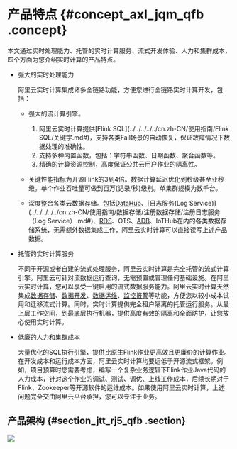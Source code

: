 # 产品特点 {#concept_axl_jqm_qfb .concept}

本文通过实时处理能力、托管的实时计算服务、流式开发体验、人力和集群成本，四个方面为您介绍实时计算的产品特点。

-   强大的实时处理能力

    阿里云实时计算集成诸多全链路功能，方便您进行全链路实时计算开发，包括：

    -   强大的流计算引擎。

        1.  阿里云实时计算提供[Flink SQL](../../../../../cn.zh-CN/使用指南/Flink SQL/关键字.md#)，支持各类Fail场景的自动恢复，保证故障情况下数据处理的准确性。
        2.  支持多种内置函数，包括：字符串函数、日期函数、聚合函数等。
        3.  精确的计算资源控制，高度保证公共云用户作业的隔离性。
    -   关键性能指标为开源Flink的3到4倍。数据计算延迟优化到秒级甚至亚秒级。单个作业吞吐量可做到百万\(记录/秒\)级别。单集群规模为数千台。
    -   深度整合各类云数据存储。包括[DataHub](../../../../../cn.zh-CN/使用指南/数据存储/注册数据存储/注册大数据总线（DataHub）.md#)、[日志服务\(Log Service\)](../../../../../cn.zh-CN/使用指南/数据存储/注册数据存储/注册日志服务（Log Service）.md#)、[RDS](../../../../../cn.zh-CN/使用指南/数据存储/注册数据存储/注册云数据库（RDS）.md#)、OTS、[ADB](../../../../../cn.zh-CN/使用指南/数据存储/注册数据存储/注册分析型数据库（AnalyticDB）.md#)、IoTHub在内的各类数据存储系统，无需额外数据集成工作，阿里云实时计算可以直接读写上述产品数据。
-   托管的实时计算服务

    不同于开源或者自建的流式处理服务，阿里云实时计算是完全托管的流式计算引擎。阿里云可针对流数据运行查询，无需预置或管理任何基础设施。在阿里云实时计算，您可以享受一键启用的流式数据服务能力。阿里云实时计算天然集成[数据存储](../../../../../cn.zh-CN/使用指南/数据存储/数据存储概述.md#)、[数据开发](../../../../../cn.zh-CN/使用指南/数据开发/开发阶段.md#)、[数据运维](../../../../../cn.zh-CN/使用指南/数据运维/作业状态.md#)、[监控报警](../../../../../cn.zh-CN/使用指南/监控报警/监控报警.md#)等功能，方便您以较小成本试用和迁移流式计算。同时，实时计算提供完全租户隔离的托管运行服务。从最上层工作空间，到最底层执行机器，提供高度有效的隔离和全面防护，让您放心使用实时计算。

-   低廉的人力和集群成本

    大量优化的SQL执行引擎，提供比原生Flink作业更高效且更廉价的计算作业。在开发成本和运行成本方面，阿里云实时计算均要远低于开源流式框架。例如，项目预算时您需要考虑，编写一个复杂业务逻辑下Flink作业Java代码的人力成本，针对这个作业的调试、测试、调优、上线工作成本，后续长期对于Flink、Zookeeper等开源软件的运维成本。如果使用阿里云实时计算，上述问题完全交由阿里云平台承担，您可以专注于业务。


## 产品架构 {#section_jtt_rj5_qfb .section}

![](http://static-aliyun-doc.oss-cn-hangzhou.aliyuncs.com/assets/img/40792/154831027332111_zh-CN.png)

